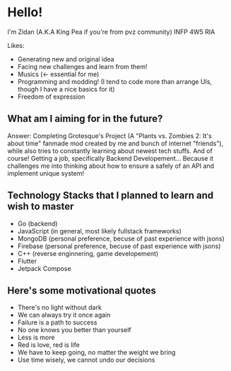 # Hello!
I'm Zidan (A.K.A King Pea if you're from pvz community)
INFP 4W5 RIA

Likes:
- Generating new and original idea
- Facing new challenges and learn from them!
- Musics (<- essential for me)
- Programming and modding! (I tend to code more than arrange UIs, though I have a nice basics for it)
- Freedom of expression

## What am I aiming for in the future?

Answer: Completing Grotesque's Project (A "Plants vs. Zombies 2: It's about time" fanmade mod created by me and bunch of internet "friends"), while also tries to constantly learning about newest tech stuffs. And of course! Getting a job, specifically Backend Developement... Because it challenges me into thinking about how to ensure a safely of an API and implement unique system!

## Technology Stacks that I planned to learn and wish to master

- Go (backend)
- JavaScript (in general, most likely fullstack frameworks)
- MongoDB (personal preference, becuse of past experience with jsons)
- Firebase (personal preference, becuse of past experience with jsons)
- C++ (reverse enginnering, game developement)
- Flutter
- Jetpack Compose

## Here's some motivational quotes

- There's no light without dark
- We can always try it once again
- Failure is a path to success
- No one knows you better than yourself
- Less is more
- Red is love, red is life
- We have to keep going, no matter the weight we bring
- Use time wisely, we cannot undo our decisions
